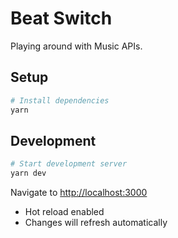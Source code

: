 # Beat Switch

Playing around with Music APIs.

## Setup

```bash
# Install dependencies
yarn
```

## Development

```bash
# Start development server
yarn dev
```

Navigate to [http://localhost:3000](http://localhost:3000)
- Hot reload enabled
- Changes will refresh automatically
